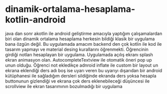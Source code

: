 # dinamik-ortalama-hesaplama-kotlin-android
java dan sonr akotlin ile android geliştirme amacıyla yaptığım çalışamalardan biri olan dinamik ortalama hesaplama herkesin bildiği 
klasik bir uygulama bana özgün değil. Bu uygulamada amacım backend den çok kotlin ile kod ile tasarım yapmayı ve material desing
kurallarını öğrenmekti. Öğrencinin girdiği notları hesaplayan bir uygulama.
Uygulamada açılış ekranı splash ekran animasyon olan. AutocompleteTextview ile otomatik öneri pop up unun olduğu. Öğrenci not ekledikçe
adnroid inflate ile custom bir layout un ekrana eklendiği ders adı boş ise uyarı veren bu uyarıyı dışarıdan bir android kütüphanesi ile
sağladığım dersleri sildiğinde ekranda ders yoksa hesapla buttonunun gizlendiği ve ekrana çok ders eklenebileceği
düşüncesi ile scrollview ile ekran tasarımının bozulmadığı bir uygulama

